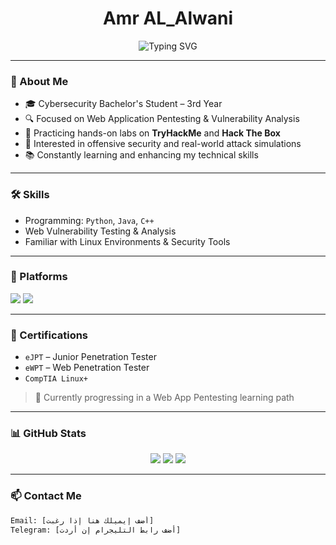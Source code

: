 <h1 align="center">Amr AL_Alwani</h1>
<p align="center">
  <img src="https://readme-typing-svg.demolab.com?font=Fira+Code&duration=3000&pause=500&center=true&width=435&lines=Cybersecurity+Student;Web+Pentesting+Enthusiast;Hack+The+Box+%26+TryHackMe+Active+Member" alt="Typing SVG" />
</p>

---

### 🧠 About Me

- 🎓 Cybersecurity Bachelor's Student – 3rd Year  
- 🔍 Focused on Web Application Pentesting & Vulnerability Analysis  
- 🔧 Practicing hands-on labs on **TryHackMe** and **Hack The Box**  
- 🧪 Interested in offensive security and real-world attack simulations  
- 📚 Constantly learning and enhancing my technical skills  

---

### 🛠️ Skills

- Programming: `Python`, `Java`, `C++`
- Web Vulnerability Testing & Analysis
- Familiar with Linux Environments & Security Tools

---

### 🧩 Platforms

<p>
  <a href="https://tryhackme.com/" target="_blank"><img src="https://img.shields.io/badge/TryHackMe-Active-red?style=for-the-badge&logo=tryhackme" /></a>
  <a href="https://www.hackthebox.com/" target="_blank"><img src="https://img.shields.io/badge/Hack%20The%20Box-Participant-green?style=for-the-badge&logo=hackthebox" /></a>
</p>

---

### 📜 Certifications

- `eJPT` – Junior Penetration Tester  
- `eWPT` – Web Penetration Tester  
- `CompTIA Linux+`

> 🧭 Currently progressing in a Web App Pentesting learning path

---

### 📊 GitHub Stats

<p align="center">
  <img src="https://github-readme-stats.vercel.app/api?username=amr-alalwani&show_icons=true&theme=tokyonight" />
  <img src="https://github-readme-streak-stats.herokuapp.com?user=amr-alalwani&theme=tokyonight" />
  <img src="https://github-readme-stats.vercel.app/api/top-langs/?username=amr-alalwani&layout=compact&theme=tokyonight" />
</p>

---

### 📫 Contact Me

```bash
Email: [أضف إيميلك هنا إذا رغبت]
Telegram: [أضف رابط التليجرام إن أردت]
